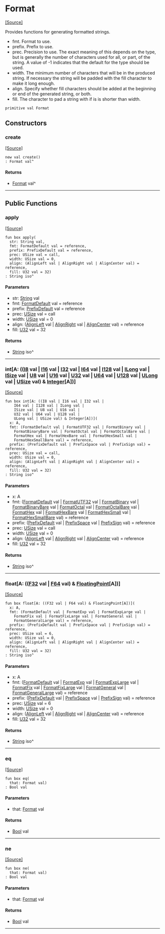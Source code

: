 # Format
<span class="source-link">[[Source]](src/format/format.md#L-0-37)</span>

Provides functions for generating formatted strings.

* fmt. Format to use.
* prefix. Prefix to use.
* prec. Precision to use. The exact meaning of this depends on the type,
but is generally the number of characters used for all, or part, of the
string. A value of -1 indicates that the default for the type should be
used.
* width. The minimum number of characters that will be in the produced
string. If necessary the string will be padded with the fill character to
make it long enough.
* align. Specify whether fill characters should be added at the beginning or
end of the generated string, or both.
* fill. The character to pad a string with if is is shorter than width.


```pony
primitive val Format
```

## Constructors

### create
<span class="source-link">[[Source]](src/format/format.md#L-0-37)</span>


```pony
new val create()
: Format val^
```

#### Returns

* [Format](format-Format.md) val^

---

## Public Functions

### apply
<span class="source-link">[[Source]](src/format/format.md#L-0-54)</span>


```pony
fun box apply(
  str: String val,
  fmt: FormatDefault val = reference,
  prefix: PrefixDefault val = reference,
  prec: USize val = call,
  width: USize val = 0,
  align: (AlignLeft val | AlignRight val | AlignCenter val) = reference,
  fill: U32 val = 32)
: String iso^
```
#### Parameters

*   str: [String](builtin-String.md) val
*   fmt: [FormatDefault](format-FormatDefault.md) val = reference
*   prefix: [PrefixDefault](format-PrefixDefault.md) val = reference
*   prec: [USize](builtin-USize.md) val = call
*   width: [USize](builtin-USize.md) val = 0
*   align: ([AlignLeft](format-AlignLeft.md) val | [AlignRight](format-AlignRight.md) val | [AlignCenter](format-AlignCenter.md) val) = reference
*   fill: [U32](builtin-U32.md) val = 32

#### Returns

* [String](builtin-String.md) iso^

---

### int\[A: (([I8](builtin-I8.md) val | [I16](builtin-I16.md) val | [I32](builtin-I32.md) val | [I64](builtin-I64.md) val | [I128](builtin-I128.md) val | [ILong](builtin-ILong.md) val | [ISize](builtin-ISize.md) val | [U8](builtin-U8.md) val | [U16](builtin-U16.md) val | [U32](builtin-U32.md) val | [U64](builtin-U64.md) val | [U128](builtin-U128.md) val | [ULong](builtin-ULong.md) val | [USize](builtin-USize.md) val) & [Integer](builtin-Integer.md)\[A\])\]
<span class="source-link">[[Source]](src/format/format.md#L-0-94)</span>


```pony
fun box int[A: ((I8 val | I16 val | I32 val | 
    I64 val | I128 val | ILong val | 
    ISize val | U8 val | U16 val | 
    U32 val | U64 val | U128 val | 
    ULong val | USize val) & Integer[A])](
  x: A,
  fmt: (FormatDefault val | FormatUTF32 val | FormatBinary val | 
    FormatBinaryBare val | FormatOctal val | FormatOctalBare val | 
    FormatHex val | FormatHexBare val | FormatHexSmall val | 
    FormatHexSmallBare val) = reference,
  prefix: (PrefixDefault val | PrefixSpace val | PrefixSign val) = reference,
  prec: USize val = call,
  width: USize val = 0,
  align: (AlignLeft val | AlignRight val | AlignCenter val) = reference,
  fill: U32 val = 32)
: String iso^
```
#### Parameters

*   x: A
*   fmt: ([FormatDefault](format-FormatDefault.md) val | [FormatUTF32](format-FormatUTF32.md) val | [FormatBinary](format-FormatBinary.md) val | 
    [FormatBinaryBare](format-FormatBinaryBare.md) val | [FormatOctal](format-FormatOctal.md) val | [FormatOctalBare](format-FormatOctalBare.md) val | 
    [FormatHex](format-FormatHex.md) val | [FormatHexBare](format-FormatHexBare.md) val | [FormatHexSmall](format-FormatHexSmall.md) val | 
    [FormatHexSmallBare](format-FormatHexSmallBare.md) val) = reference
*   prefix: ([PrefixDefault](format-PrefixDefault.md) val | [PrefixSpace](format-PrefixSpace.md) val | [PrefixSign](format-PrefixSign.md) val) = reference
*   prec: [USize](builtin-USize.md) val = call
*   width: [USize](builtin-USize.md) val = 0
*   align: ([AlignLeft](format-AlignLeft.md) val | [AlignRight](format-AlignRight.md) val | [AlignCenter](format-AlignCenter.md) val) = reference
*   fill: [U32](builtin-U32.md) val = 32

#### Returns

* [String](builtin-String.md) iso^

---

### float\[A: (([F32](builtin-F32.md) val | [F64](builtin-F64.md) val) & [FloatingPoint](builtin-FloatingPoint.md)\[A\])\]
<span class="source-link">[[Source]](src/format/format.md#L-0-135)</span>


```pony
fun box float[A: ((F32 val | F64 val) & FloatingPoint[A])](
  x: A,
  fmt: (FormatDefault val | FormatExp val | FormatExpLarge val | 
    FormatFix val | FormatFixLarge val | FormatGeneral val | 
    FormatGeneralLarge val) = reference,
  prefix: (PrefixDefault val | PrefixSpace val | PrefixSign val) = reference,
  prec: USize val = 6,
  width: USize val = 0,
  align: (AlignLeft val | AlignRight val | AlignCenter val) = reference,
  fill: U32 val = 32)
: String iso^
```
#### Parameters

*   x: A
*   fmt: ([FormatDefault](format-FormatDefault.md) val | [FormatExp](format-FormatExp.md) val | [FormatExpLarge](format-FormatExpLarge.md) val | 
    [FormatFix](format-FormatFix.md) val | [FormatFixLarge](format-FormatFixLarge.md) val | [FormatGeneral](format-FormatGeneral.md) val | 
    [FormatGeneralLarge](format-FormatGeneralLarge.md) val) = reference
*   prefix: ([PrefixDefault](format-PrefixDefault.md) val | [PrefixSpace](format-PrefixSpace.md) val | [PrefixSign](format-PrefixSign.md) val) = reference
*   prec: [USize](builtin-USize.md) val = 6
*   width: [USize](builtin-USize.md) val = 0
*   align: ([AlignLeft](format-AlignLeft.md) val | [AlignRight](format-AlignRight.md) val | [AlignCenter](format-AlignCenter.md) val) = reference
*   fill: [U32](builtin-U32.md) val = 32

#### Returns

* [String](builtin-String.md) iso^

---

### eq
<span class="source-link">[[Source]](src/format/format.md#L-0-54)</span>


```pony
fun box eq(
  that: Format val)
: Bool val
```
#### Parameters

*   that: [Format](format-Format.md) val

#### Returns

* [Bool](builtin-Bool.md) val

---

### ne
<span class="source-link">[[Source]](src/format/format.md#L-0-54)</span>


```pony
fun box ne(
  that: Format val)
: Bool val
```
#### Parameters

*   that: [Format](format-Format.md) val

#### Returns

* [Bool](builtin-Bool.md) val

---

